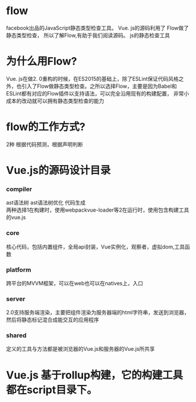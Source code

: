 # flow
facebook出品的JavaScript静态类型检查工具。 Vue. js的源码利用了 Flow做了静态类型检查， 所以了解Flow,有助于我们阅读源码。
js的静态检查工具
#  为什么用Flow?
Vue. js在做2. 0重构的时候，在ES2015的基础上，除了ESLint保证代码风格之外，也引入了Flow做静态类型检查。之所以选择Flow，主要是因为Babel和ESLint都有对应的Flow插件以支持语法，可以完全沿用现有的构建配置， 非常小成本的改动就可以拥有静态类型检查的能力
# flow的工作方式?
2种 根据代码预测，根据声明判断 
# Vue.js的源码设计目录
### compiler
ast语法树 ast语法树优化 代码生成  
两种选择1在构建时，使用webpackvue-loader等2在运行时，使用包含构建工具的vue.js
### core
核心代码，包括内置组件，全局api封装，Vue实例化，观察者，虚拟dom,工具函数
### platform
跨平台的MVVM框架，可以在web也可以在natives上，入口
### server
2.0支持服务端渲染，主要把组件渲染为服务器端的html字符串，发送到浏览器，然后将静态标记混合成能交互的应用程序
### shared
定义的工具与方法都是被浏览器的Vue.js和服务器的Vue.js所共享
# Vue.js 基于rollup构建，它的构建工具都在script目录下。

